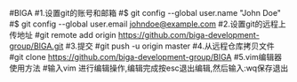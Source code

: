 #BIGA
#1.设置git的账号和邮箱
#$ git config --global user.name "John Doe"
#$ git config --global user.email johndoe@example.com
#2.设置git的远程上传地址
#git remote add origin https://github.com/biga-development-group/BIGA.git
#3.提交
#git push -u origin master
#4.从远程仓库拷贝文件
#git clone https://github.com/biga-development-group/BIGA
#5.vim编辑器使用方法
#输入vim <file>进行编辑操作,编辑完成按esc退出编辑,然后输入:wq保存退出

